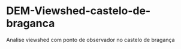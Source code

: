 # DEM-Viewshed-castelo-de-braganca
 Analise viewshed com ponto de observador no castelo de bragança
